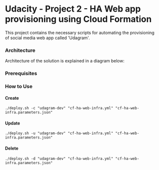 

# Udacity - Project 2 - HA Web app provisioning using Cloud Formation 

This project contains the necessary scripts for automating the provisioning of social media web app called 'Udagram'.  

### Architecture 

Architecture of the solution is explained in a diagram below: 

### Prerequisites 


### How to Use

#### Create 
```
./deploy.sh -c "udagram-dev" "cf-ha-web-infra.yml" "cf-ha-web-infra.parameters.json"
```

#### Update
```
./deploy.sh -u "udagram-dev" "cf-ha-web-infra.yml" "cf-ha-web-infra.parameters.json"
```

#### Delete
```
./deploy.sh -d "udagram-dev" "cf-ha-web-infra.yml" "cf-ha-web-infra.parameters.json"
```


